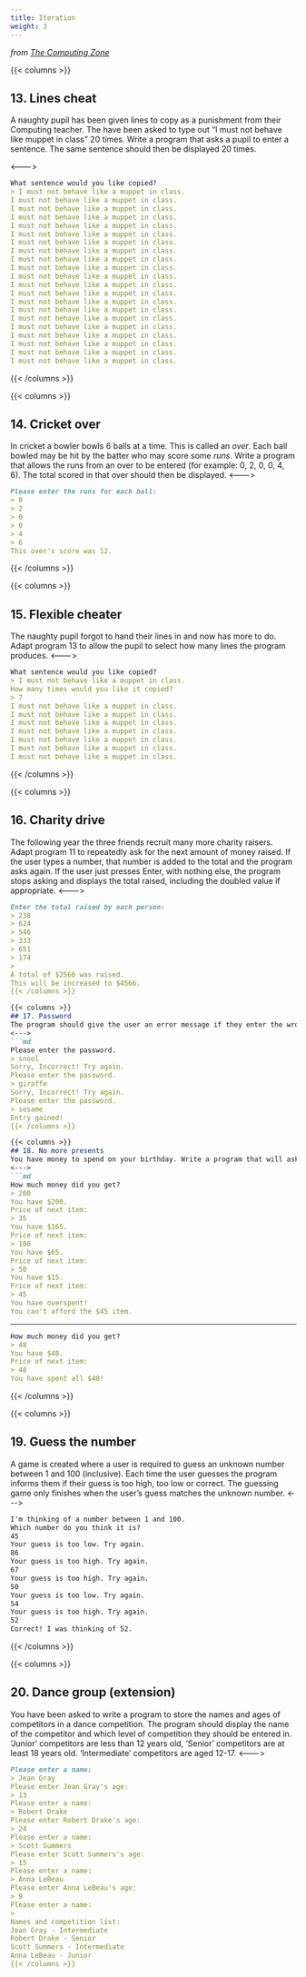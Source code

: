```yaml
---
title: Iteration
weight: 3
---
```

*from [The Computing Zone](https://thecomputing.zone/Python/15-Challenges/)*

{{< columns >}}
## 13. Lines cheat
A naughty pupil has been given lines to copy as a punishment from their Computing teacher. The have been asked to type out “I must not behave like muppet in class” 20 times. Write a program that asks a pupil to enter a sentence. The same sentence should then be displayed 20 times. 

<--->
```md
What sentence would you like copied?
> I must not behave like a muppet in class.
I must not behave like a muppet in class.
I must not behave like a muppet in class.
I must not behave like a muppet in class.
I must not behave like a muppet in class.
I must not behave like a muppet in class.
I must not behave like a muppet in class.
I must not behave like a muppet in class.
I must not behave like a muppet in class.
I must not behave like a muppet in class.
I must not behave like a muppet in class.
I must not behave like a muppet in class.
I must not behave like a muppet in class.
I must not behave like a muppet in class.
I must not behave like a muppet in class.
I must not behave like a muppet in class.
I must not behave like a muppet in class.
I must not behave like a muppet in class.
I must not behave like a muppet in class.
I must not behave like a muppet in class.
I must not behave like a muppet in class.
```
{{< /columns >}}

{{< columns >}}
## 14. Cricket over
In cricket a bowler bowls 6 balls at a time. This is called an *over*. Each ball bowled may be hit by the batter who may score some *runs*.
Write a program that allows the runs from an over to be entered (for example: 0, 2, 0, 0, 4, 6). The total scored in that over should then be displayed.
<--->
```md
Please enter the runs for each ball:
> 0
> 2
> 0
> 0
> 4
> 6
This over's score was 12.
```
{{< /columns >}}

{{< columns >}}
## 15. Flexible cheater
The naughty pupil forgot to hand their lines in and now has more to do. Adapt program 13 to allow the
pupil to select how many lines the program produces. 
<--->
```md
What sentence would you like copied?
> I must not behave like a muppet in class.
How many times would you like it copied?
> 7
I must not behave like a muppet in class.
I must not behave like a muppet in class.
I must not behave like a muppet in class.
I must not behave like a muppet in class.
I must not behave like a muppet in class.
I must not behave like a muppet in class.
I must not behave like a muppet in class.
```

{{< /columns >}}

{{< columns >}}
## 16. Charity drive
The following year the three friends recruit many more charity raisers. Adapt program 11 to repeatedly ask for the next amount of money raised. If the user types a number, that number is added to the total and the program asks again. If the user just presses Enter, with nothing else, the program stops asking and displays the total raised, including the doubled value if appropriate.
<--->
```md
Enter the total raised by each person:
> 238
> 624
> 546
> 333
> 651
> 174
> 
A total of $2566 was raised.
This will be increased to $4566.
{{< /columns >}}

{{< columns >}}
## 17. Password
The program should give the user an error message if they enter the wrong password. A message “Entry gained!” should be displayed when the password is entered correctly.
<--->
```md
Please enter the password.
> snool
Sorry, Incorrect! Try again.
Please enter the password.
> giraffe
Sorry, Incorrect! Try again.
Please enter the password.
> sesame
Entry gained!
{{< /columns >}}

{{< columns >}}
## 18. No more presents
You have money to spend on your birthday. Write a program that will ask you what you have to spend, and then to enter the price of each present you want until your total reaches or is over the amount you started with. The program should produce the output shown.
<--->
```md
How much money did you get?
> 200
You have $200.
Price of next item:
> 35
You have $165.
Price of next item:
> 100
You have $65.
Price of next item:
> 50
You have $15.
Price of next item:
> 45
You have overspent!
You can't afford the $45 item.
```
---
```md
How much money did you get?
> 48
You have $48.
Price of next item:
> 48
You have spent all $48!
```
{{< /columns >}}

{{< columns >}}
## 19. Guess the number
A game is created where a user is required to guess an unknown number between 1 and 100 (inclusive). Each time the user guesses the program informs them if their guess is too high, too low or correct. The guessing game only finishes when the user’s guess matches the unknown number.
<--->
```md
I'm thinking of a number between 1 and 100.
Which number do you think it is?
45
Your guess is too low. Try again.
86
Your guess is too high. Try again.
67
Your guess is too high. Try again.
50
Your guess is too low. Try again.
54
Your guess is too high. Try again.
52
Correct! I was thinking of 52.
```
{{< /columns >}}

{{< columns >}}
## 20. Dance group (extension)
You have been asked to write a program to store the names and ages of competitors in a dance competition. The program should display the name of the competitor and which level of competition they should be entered in. ‘Junior’ competitors are less than 12 years old, ‘Senior’ competitors are at least 18 years old. ‘Intermediate’ competitors are aged 12-17.
<--->
```md
Please enter a name:
> Jean Gray
Please enter Jean Gray's age:
> 13
Please enter a name:
> Robert Drake
Please enter Robert Drake's age:
> 24
Please enter a name:
> Scott Summers
Please enter Scott Summers's age:
> 15
Please enter a name:
> Anna LeBeau
Please enter Anna LeBeau's age:
> 9
Please enter a name:
> 
Names and competition list:
Jean Gray - Intermediate
Robert Drake - Senior
Scott Summers - Intermediate
Anna LeBeau - Junior
{{< /columns >}}
